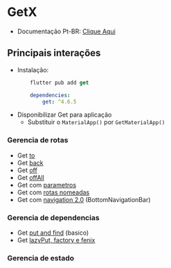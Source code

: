 # GetX

- Documentação Pt-BR: [Clique Aqui](https://github.com/jonataslaw/getx/blob/master/README.pt-br.md)

## Principais interações
- Instalação:
    ```dart
        flutter pub add get
    ```
    ```yaml
        dependencies:
            get: ^4.6.5
    ```
- Disponibilizar Get para aplicação
    - Substituir o `MaterialApp()` por `GetMaterialApp()`

### Gerencia de rotas
- Get [to](./Rotas/To.md)
- Get [back](./Rotas/Back.md)
- Get [off](./Rotas/Off.md)
- Get [offAll](./Rotas/OffAll.md)
- Get com [parametros](./Rotas/Enviando_Paramentros.md)
- Get com [rotas nomeadas](./Rotas/Rotas_Nomeadas.md)
- Get com [navigation 2.0](./Rotas/Navigation20.md) (BottomNavigationBar)

### Gerencia de dependencias
- Get [put and find](./GerenciamentoDeDependencias/basico_put_find.md) (basico)
- Get [lazyPut, factory e fenix](./GerenciamentoDeDependencias/put_factory_fenix.md)

### Gerencia de estado
